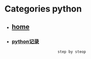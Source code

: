 # Categories python
* ## [home](../README.md)
* ### [python记录](python_care.md)
                           step by steop